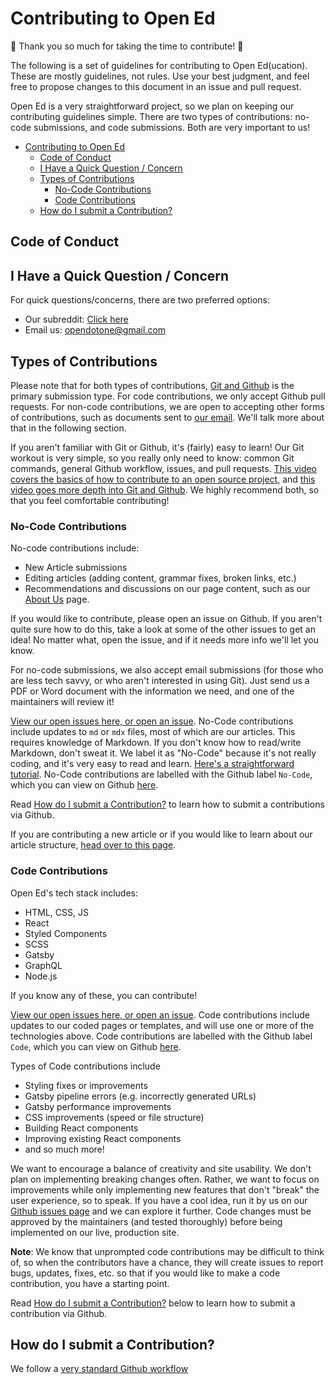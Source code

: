 # Contributing to Open Ed

:tada: Thank you so much for taking the time to contribute! :tada:

The following is a set of guidelines for contributing to Open Ed(ucation). These are mostly guidelines, not rules. Use your best judgment, and feel free to propose changes to this document in an issue and pull request.

Open Ed is a very straightforward project, so we plan on keeping our contributing guidelines simple. There are two types of contributions: no-code submissions, and code submissions. Both are very important to us!

- [Contributing to Open Ed](#contributing-to-open-ed)
  - [Code of Conduct](#code-of-conduct)
  - [I Have a Quick Question / Concern](#i-have-a-quick-question--concern)
  - [Types of Contributions](#types-of-contributions)
    - [No-Code Contributions](#no-code-contributions)
    - [Code Contributions](#code-contributions)
  - [How do I submit a Contribution?](#how-do-i-submit-a-contribution)

## Code of Conduct

## I Have a Quick Question / Concern

For quick questions/concerns, there are two preferred options:

- Our subreddit: [Click here](https://old.reddit.com/r/openeducation/)
- Email us: [opendotone@gmail.com](mailto:opendotone@gmail.com)

## Types of Contributions

Please note that for both types of contributions, [Git and Github](https://github.com/opendotone/openeducation) is the primary submission type. For code contributions, we only accept Github pull requests. For non-code contributions, we are open to accepting other forms of contributions, such as documents sent to [our email](mailto:opendotone@gmail.com). We'll talk more about that in the following section.

If you aren't familiar with Git or Github, it's (fairly) easy to learn! Our Git workout is very simple, so you really only need to know: common Git commands, general Github workflow, issues, and pull requests. [This video covers the basics of how to contribute to an open source project](https://www.youtube.com/watch?v=GbqSvJs-6W4), and [this video goes more depth into Git and Github](https://www.youtube.com/watch?v=RGOj5yH7evk). We highly recommend both, so that you feel comfortable contributing!

### No-Code Contributions

No-code contributions include:

- New Article submissions
- Editing articles (adding content, grammar fixes, broken links, etc.)
- Recommendations and discussions on our page content, such as our [About Us](https://openeducation.one/about) page.

If you would like to contribute, please open an issue on Github. If you aren't quite sure how to do this, take a look at some of the other issues to get an idea! No matter what, open the issue, and if it needs more info we'll let you know.

For no-code submissions, we also accept email submissions (for those who are less tech savvy, or who aren't interested in using Git). Just send us a PDF or Word document with the information we need, and one of the maintainers will review it!

[View our open issues here, or open an issue](https://github.com/chrisnmorrison/openeducation/issues). No-Code contributions include updates to `md` or `mdx` files, most of which are our articles. This requires knowledge of Markdown. If you don't know how to read/write Markdown, don't sweat it. We label it as "No-Code" because it's not really coding, and it's very easy to read and learn. [Here's a straightforward tutorial](https://www.markdownguide.org/basic-syntax/). No-Code contributions are labelled with the Github label `No-Code`, which you can view on Github [here](https://github.com/chrisnmorrison/openeducation/labels/No-Code).

Read [How do I submit a Contribution?](#how-do-i-submit-a-contribution) to learn how to submit a contributions via Github.

If you are contributing a new article or if you would like to learn about our article structure, [head over to this page](https://opened.one/learn/meta/a-guide-to-our-article-structure). 

### Code Contributions

Open Ed's tech stack includes:

- HTML, CSS, JS
- React
- Styled Components
- SCSS
- Gatsby
- GraphQL
- Node.js

If you know any of these, you can contribute!

[View our open issues here, or open an issue](https://github.com/chrisnmorrison/openeducation/issues). Code contributions include updates to our coded pages or templates, and will use one or more of the technologies above. Code contributions are labelled with the Github label `Code`, which you can view on Github [here](https://github.com/chrisnmorrison/openeducation/labels/Code).

Types of Code contributions include

- Styling fixes or improvements
- Gatsby pipeline errors (e.g. incorrectly generated URLs)
- Gatsby performance improvements
- CSS improvements (speed or file structure)
- Building React components
- Improving existing React components
- and so much more!

We want to encourage a balance of creativity and site usability. We don't plan on implementing breaking changes often. Rather, we want to focus on improvements while only implementing new features that don't "break" the user experience, so to speak. If you have a cool idea, run it by us on our [Github issues page](https://github.com/chrisnmorrison/openeducation/issues) and we can explore it further. Code changes must be approved by the maintainers (and tested thoroughly) before being implemented on our live, production site.

**Note**: We know that unprompted code contributions may be difficult to think of, so when the contributors have a chance, they will create issues to report bugs, updates, fixes, etc. so that if you would like to make a code contribution, you have a starting point. 

Read [How do I submit a Contribution?](#how-do-i-submit-a-contribution) below to learn how to submit a contribution via Github.

## How do I submit a Contribution?

We follow a [very standard Github workflow](https://docs.github.com/en/get-started/quickstart/github-flow)
